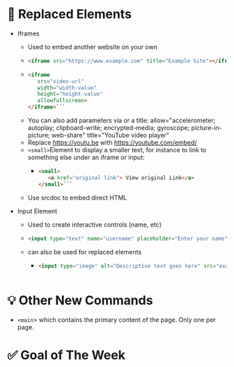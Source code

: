 # 🧑 Replaced Elements

* Iframes
    * Used to embed another website on your own
    * ```html
      <iframe src="https://www.example.com" title="Example Site"></iframe>```
    * ```html
      <iframe
         src="video-url"
         width="width-value"
         height="height-value"
         allowfullscreen>
      </iframe>```
    * You can also add parameters via or a title:
      allow="accelerometer; autoplay; clipboard-write; encrypted-media; gyroscope; picture-in-picture; web-share"
      title="YouTube video player"
    * Replace https://youtu.be with https://youtube.com/embed/
    * `<small>`Element to display a smaller text, for instance to link to something else under an iframe or input:
         * ```html
           <small>
              <a href="original link"> View original Link</a>
           </small>```
    * Use srcdoc to embed direct HTML
      
      
* Input Element
    * Used to create interactive controls (name, etc)
    * ```html
      <input type="text" name="username" placeholder="Enter your name">```
    * can also be used for replaced elements
         * ```html
           <input type="image" alt="Descriptive text goes here" src="example-img-url">```
 

# 💡 Other New Commands
   * `<main`> which contains the primary content of the page. Only one per page.



 

# ✅ Goal of The Week

